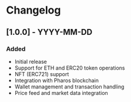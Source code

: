 # Changelog

## [1.0.0] - YYYY-MM-DD
### Added
- Initial release
- Support for ETH and ERC20 token operations
- NFT (ERC721) support
- Integration with Pharos blockchain
- Wallet management and transaction handling
- Price feed and market data integration